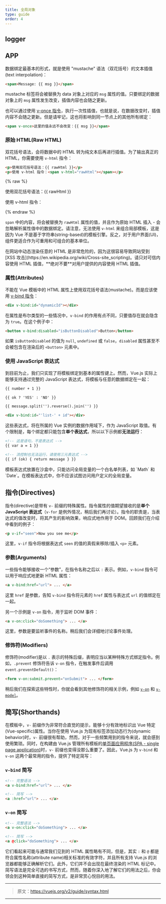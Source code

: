 ```yaml
---
title: 全局对象
type: guide
order: 4
---
```

## logger




## APP

数据绑定最基本的形式，就是使用 "mustache" 语法（双花括号）的文本插值(text interpolation)：

``` html
<span>Message: {{ msg }}</span>
```

mustache 标签将会被替换为 data 对象上对应的 `msg` 属性的值。只要绑定的数据对象上的 `msg` 属性发生改变，插值内容也会随之更新。

也可以通过使用 [v-once 指令](../api/#v-once)，执行一次性插值，也就是说，在数据改变时，插值内容不会随之更新。但是请牢记，这也将影响到同一节点上的其他所有绑定：

``` html
<span v-once>这里的值永远不会改变：{{ msg }}</span>
```

### 原始 HTML(Raw HTML)

双花括号语法，会将数据中的 HTML 转为纯文本后再进行插值。为了输出真正的 HTML，你需要使用 `v-html` 指令：

``` html
<p>使用双花括号语法：{{ rawHtml }}</p>
<p>使用 v-html 指令：<span v-html="rawHtml"></span></p>
```

{% raw %}
<div id="example1" class="demo">
  <p>使用双花括号语法：{{ rawHtml }}</p>
  <p>使用 v-html 指令：<span v-html="rawHtml"></span></p>
</div>
<script>
new Vue({
  el: '#example1',
  data: function () {
    return {
      rawHtml: '<span style="color: red">This should be red.</span>'
    }
  }
})
</script>
{% endraw %}

`span` 中的内容，将会被替换为 `rawHtml` 属性的值，并且作为原始 HTML 插入 - 会忽略解析属性值中的数据绑定。请注意，无法使用 `v-html` 来组合局部模板，这是因为 Vue 不是基于字符串(string-based)的模板引擎。反之，对于用户界面(UI)，组件更适合作为可重用和可组合的基本单位。

<p class="tip">在网站中动态渲染任意的 HTML 是非常危险的，因为这很容易导致网站受到 [XSS 攻击](https://en.wikipedia.org/wiki/Cross-site_scripting)。请只对可信内容使用 HTML 插值，**绝对不要**对用户提供的内容使用 HTML 插值。</p>

### 属性(Attributes)

不能在 Vue 模板中的 HTML 属性上使用双花括号语法(mustache)。而是应该使用 [v-bind 指令](../api/#v-bind)：

``` html
<div v-bind:id="dynamicId"></div>
```

在属性是布尔类型的一些情况中，`v-bind` 的作用有点不同，只要值存在就会隐含为 `true`。在这个例子中：

``` html
<button v-bind:disabled="isButtonDisabled">Button</button>
```

如果 `isButtonDisabled` 的值为 `null`, `undefined` 或 `false`，`disabled` 属性甚至不会被包含在渲染后的 `<button>` 元素中。

### 使用 JavaScript 表达式

到目前为止，我们只实现了将模板绑定到基本的属性键上。然而，Vue.js 实际上能够支持通过完整的 JavaScript 表达式，将模板与任意的数据绑定在一起：

``` html
{{ number + 1 }}

{{ ok ? 'YES' : 'NO' }}

{{ message.split('').reverse().join('') }}

<div v-bind:id="'list-' + id"></div>
```

这些表达式，将在所属的 Vue 实例的数据作用域下，作为 JavaScript 取值。有个限制是，每个绑定都只能包含**单个表达式**，所以以下示例都**无法运行**：

``` html
<!-- 这是语句，不是表达式 -->
{{ var a = 1 }}

<!-- 流控制也无法运行，请使用三元表达式 -->
{{ if (ok) { return message } }}
```

<p class="tip">模板表达式放置在沙盒中，只能访问全局变量的一个白名单列表，如 `Math` 和 `Date`。在模板表达式中，你不应该试图访问用户定义的全局变量。</p>

## 指令(Directives)

指令(directive)是带有 `v-` 前缀的特殊属性。指令属性的值期望接收的是**单个 JavaScript 表达式**（`v-for` 是例外情况，稍后我们再讨论）。指令的职责是，当表达式的值改变时，将其产生的影响效果，响应式地作用于 DOM。回顾我们在介绍中看到的例子：

``` html
<p v-if="seen">Now you see me</p>
```

这里，`v-if` 指令将根据表达式 `seen` 的值的真假来移除/插入 `<p>` 元素。

### 参数(Arguments)

一些指令能够接收一个“参数”，在指令名称之后以 `:` 表示。例如，`v-bind` 指令可以用于响应式地更新 HTML 属性：

``` html
<a v-bind:href="url"> ... </a>
```

这里 `href` 是参数，告知 `v-bind` 指令将元素的 `href` 属性与表达式 `url` 的值绑定在一起。

另一个示例是 `v-on` 指令，用于监听 DOM 事件：

``` html
<a v-on:click="doSomething"> ... </a>
```

这里，参数是要监听事件的名称。稍后我们会详细地讨论事件处理。

### 修饰符(Modifiers)

修饰符(modifier)是以 `.` 表示的特殊后缀，表明应当以某种特殊方式绑定指令。例如，`.prevent` 修饰符告诉 `v-on` 指令，在触发事件后调用 `event.preventDefault()`：

``` html
<form v-on:submit.prevent="onSubmit"> ... </form>
```

稍后我们在探索这些特性时，你就会看到其他修饰符的相关示例，例如 [`v-on`](events.html#Event-Modifiers) 和 [`v-model`](forms.html#Modifiers)。

## 简写(Shorthands)

在模板中，`v-` 前缀作为非常符合直觉的提示，能够十分有效地标识出 Vue 特定(Vue-specific)属性。当你在使用 Vue.js 为现有标签添加动态行为(dynamic behavior)时，`v-` 前缀很有帮助，然而，对于一些频繁用到的指令来说，就会感到使用繁琐。同时，在构建由 Vue.js 管理所有模板的[单页面应用程序(SPA - single page application)](https://en.wikipedia.org/wiki/Single-page_application)时，`v-` 前缀也变得没那么重要了。因此，Vue.js 为 `v-bind` 和 `v-on` 这两个最常用的指令，提供了特定简写：

### `v-bind` 简写

``` html
<!-- 完整语法 -->
<a v-bind:href="url"> ... </a>

<!-- 简写 -->
<a :href="url"> ... </a>
```

### `v-on` 简写

``` html
<!-- 完整语法 -->
<a v-on:click="doSomething"> ... </a>

<!-- 简写 -->
<a @click="doSomething"> ... </a>
```

它们看起来可能与通常我们见到的 HTML 属性略有不同，但是，其实 `:` 和 `@` 都是符合属性名称(attribute name)相关标准的有效字符，并且所有支持 Vue.js 的浏览器都能够正确解析它们。此外，它们并不会出现在最终渲染的 HTML 标记中。简写语法是完全可选的书写方式，然而，随着你深入地了解它们的用法之后，你会领会到这种简单直接的简写方式，是非常赏心悦目的用法。

***

> 原文：https://vuejs.org/v2/guide/syntax.html

***
